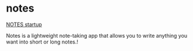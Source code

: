 # notes

[NOTES startup](https://user-images.githubusercontent.com/75767321/115962847-42ce0580-a4eb-11eb-8fa2-009f18f1fa3b.gif)

Notes is a lightweight note-taking app that allows you to write anything you want into short or long notes.!
